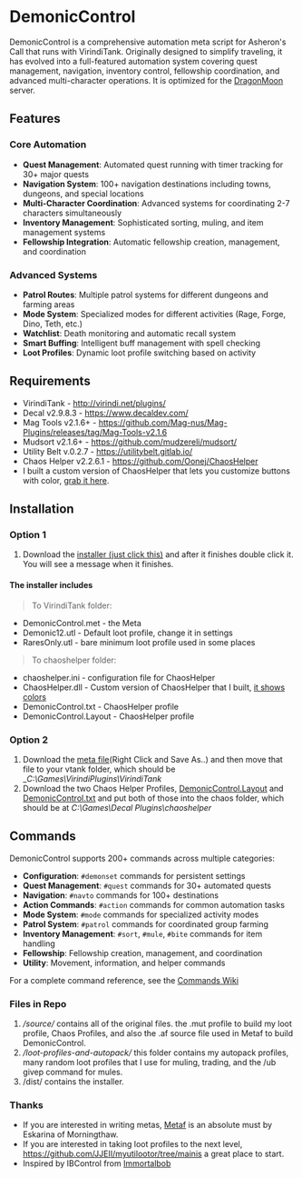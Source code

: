 # DemonicControl

DemonicControl is a comprehensive automation meta script for Asheron's Call that runs with VirindiTank. Originally designed to simplify traveling, it has evolved into a full-featured automation system covering quest management, navigation, inventory control, fellowship coordination, and advanced multi-character operations. It is optimized for the [DragonMoon](http://discord.gg/dragonmoon) server.

## Features

### Core Automation

- **Quest Management**: Automated quest running with timer tracking for 30+ major quests
- **Navigation System**: 100+ navigation destinations including towns, dungeons, and special locations
- **Multi-Character Coordination**: Advanced systems for coordinating 2-7 characters simultaneously
- **Inventory Management**: Sophisticated sorting, muling, and item management systems
- **Fellowship Integration**: Automatic fellowship creation, management, and coordination

### Advanced Systems

- **Patrol Routes**: Multiple patrol systems for different dungeons and farming areas
- **Mode System**: Specialized modes for different activities (Rage, Forge, Dino, Teth, etc.)
- **Watchlist**: Death monitoring and automatic recall system
- **Smart Buffing**: Intelligent buff management with spell checking
- **Loot Profiles**: Dynamic loot profile switching based on activity

## Requirements

- VirindiTank - <http://virindi.net/plugins/>
- Decal v2.9.8.3 - <https://www.decaldev.com/>
- Mag Tools v2.1.6+ - <https://github.com/Mag-nus/Mag-Plugins/releases/tag/Mag-Tools-v2.1.6>
- Mudsort v2.1.6+ - <https://github.com/mudzereli/mudsort/>
- Utility Belt v.0.2.7 - <https://utilitybelt.gitlab.io/>
- Chaos Helper v2.2.6.1 - <https://github.com/Oonej/ChaosHelper>
- I built a custom version of ChaosHelper that lets you customize buttons with color, [grab it here](source\chaoshelper_colored.zip).

## Installation

### Option 1

1. Download the [installer (just click this)](https://raw.githubusercontent.com/RonGeorge/DemonicControl/main/dist/DemonicInstaller.exe) and after it finishes double click it. You will see a message when it finishes. 

#### The installer includes

> To VirindiTank folder:

- DemonicControl.met - the Meta
- Demonic12.utl - Default loot profile, change it in settings
- RaresOnly.utl - bare minimum loot profile used in some places

> To chaoshelper folder:

- chaoshelper.ini - configuration file for ChaosHelper
- ChaosHelper.dll - Custom version of ChaosHelper that I built, [it shows colors](https://i.imgur.com/VUhz1kh.png)
- DemonicControl.txt - ChaosHelper profile
- DemonicControl.Layout - ChaosHelper profile

### Option 2

1. Download the [meta file]( https://raw.githubusercontent.com/RonGeorge/DemonicControl/main/DemonicControl.met )(Right Click and Save As..) and then move that file to your vtank folder, which should be __C:\Games\VirindiPlugins\VirindiTank_
2. Download the two Chaos Helper Profiles, [DemonicControl.Layout](https://raw.githubusercontent.com/RonGeorge/DemonicControl/main/source/DemonicControl.Layout) and [DemonicControl.txt](https://raw.githubusercontent.com/RonGeorge/DemonicControl/main/source/DemonicControl.txt) and put both of those into the chaos folder, which should be at _C:\Games\Decal Plugins\chaoshelper_

## Commands

DemonicControl supports 200+ commands across multiple categories:

- **Configuration**: `#demonset` commands for persistent settings
- **Quest Management**: `#quest` commands for 30+ automated quests
- **Navigation**: `#navto` commands for 100+ destinations
- **Action Commands**: `#action` commands for common automation tasks
- **Mode System**: `#mode` commands for specialized activity modes
- **Patrol System**: `#patrol` commands for coordinated group farming
- **Inventory Management**: `#sort`, `#mule`, `#bite` commands for item handling
- **Fellowship**: Fellowship creation, management, and coordination
- **Utility**: Movement, information, and helper commands

For a complete command reference, see the [Commands Wiki](https://github.com/RonGeorge/DemonicControl/wiki/Demonic-Control-Commands)

### Files in Repo

1. _/source/_ contains all of the original files. the .mut profile to build my loot profile, Chaos Profiles, and also the .af source file used in Metaf to build DemonicControl.
2. _/loot-profiles-and-autopack/_ this folder contains my autopack profiles, many random loot profiles that I use for muling, trading, and the /ub givep command for mules.
3. /dist/ contains the installer.

### Thanks

- If you are interested in writing metas, [Metaf](https://github.com/JJEII/metaf) is an absolute must by Eskarina of Morningthaw.
- If you are interested in taking loot profiles to the next level, <https://github.com/JJEII/myutilootor/tree/mainis> a great place to start.
- Inspired by IBControl from [Immortalbob](https://github.com/Immortalbob/IBControl)
